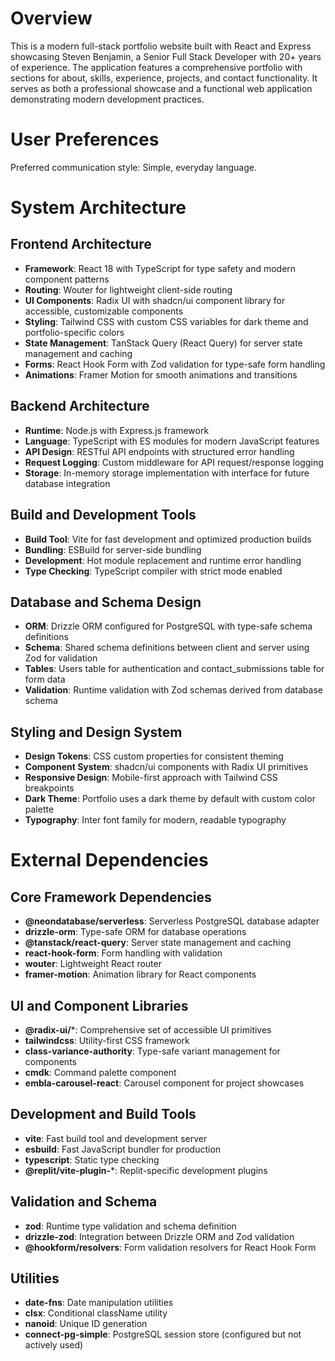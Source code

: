 # Overview

This is a modern full-stack portfolio website built with React and Express showcasing Steven Benjamin, a Senior Full Stack Developer with 20+ years of experience. The application features a comprehensive portfolio with sections for about, skills, experience, projects, and contact functionality. It serves as both a professional showcase and a functional web application demonstrating modern development practices.

# User Preferences

Preferred communication style: Simple, everyday language.

# System Architecture

## Frontend Architecture
- **Framework**: React 18 with TypeScript for type safety and modern component patterns
- **Routing**: Wouter for lightweight client-side routing
- **UI Components**: Radix UI with shadcn/ui component library for accessible, customizable components
- **Styling**: Tailwind CSS with custom CSS variables for dark theme and portfolio-specific colors
- **State Management**: TanStack Query (React Query) for server state management and caching
- **Forms**: React Hook Form with Zod validation for type-safe form handling
- **Animations**: Framer Motion for smooth animations and transitions

## Backend Architecture
- **Runtime**: Node.js with Express.js framework
- **Language**: TypeScript with ES modules for modern JavaScript features
- **API Design**: RESTful API endpoints with structured error handling
- **Request Logging**: Custom middleware for API request/response logging
- **Storage**: In-memory storage implementation with interface for future database integration

## Build and Development Tools
- **Build Tool**: Vite for fast development and optimized production builds
- **Bundling**: ESBuild for server-side bundling
- **Development**: Hot module replacement and runtime error handling
- **Type Checking**: TypeScript compiler with strict mode enabled

## Database and Schema Design
- **ORM**: Drizzle ORM configured for PostgreSQL with type-safe schema definitions
- **Schema**: Shared schema definitions between client and server using Zod for validation
- **Tables**: Users table for authentication and contact_submissions table for form data
- **Validation**: Runtime validation with Zod schemas derived from database schema

## Styling and Design System
- **Design Tokens**: CSS custom properties for consistent theming
- **Component System**: shadcn/ui components with Radix UI primitives
- **Responsive Design**: Mobile-first approach with Tailwind CSS breakpoints
- **Dark Theme**: Portfolio uses a dark theme by default with custom color palette
- **Typography**: Inter font family for modern, readable typography

# External Dependencies

## Core Framework Dependencies
- **@neondatabase/serverless**: Serverless PostgreSQL database adapter
- **drizzle-orm**: Type-safe ORM for database operations
- **@tanstack/react-query**: Server state management and caching
- **react-hook-form**: Form handling with validation
- **wouter**: Lightweight React router
- **framer-motion**: Animation library for React components

## UI and Component Libraries
- **@radix-ui/***: Comprehensive set of accessible UI primitives
- **tailwindcss**: Utility-first CSS framework
- **class-variance-authority**: Type-safe variant management for components
- **cmdk**: Command palette component
- **embla-carousel-react**: Carousel component for project showcases

## Development and Build Tools
- **vite**: Fast build tool and development server
- **esbuild**: Fast JavaScript bundler for production
- **typescript**: Static type checking
- **@replit/vite-plugin-***: Replit-specific development plugins

## Validation and Schema
- **zod**: Runtime type validation and schema definition
- **drizzle-zod**: Integration between Drizzle ORM and Zod validation
- **@hookform/resolvers**: Form validation resolvers for React Hook Form

## Utilities
- **date-fns**: Date manipulation utilities
- **clsx**: Conditional className utility
- **nanoid**: Unique ID generation
- **connect-pg-simple**: PostgreSQL session store (configured but not actively used)